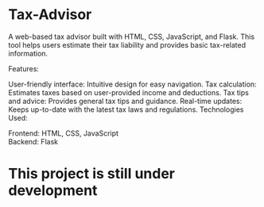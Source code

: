 # Tax-Advisor

A web-based tax advisor built with HTML, CSS, JavaScript, and Flask. This tool helps users estimate their tax liability and provides basic tax-related information.

Features:

User-friendly interface: Intuitive design for easy navigation.
Tax calculation: Estimates taxes based on user-provided income and deductions.
Tax tips and advice: Provides general tax tips and guidance.
Real-time updates: Keeps up-to-date with the latest tax laws and regulations.
Technologies Used:

Frontend: HTML, CSS, JavaScript <br>
Backend: Flask

# This project is still under development
